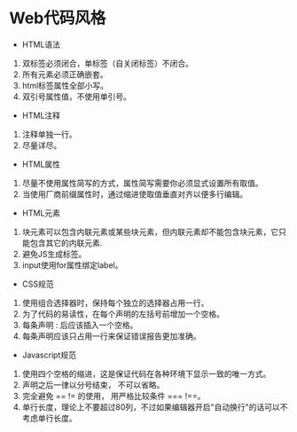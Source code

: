 # Web代码风格

- HTML语法

1. 双标签必须闭合，单标签（自关闭标签）不闭合。
2. 所有元素必须正确嵌套。
3. html标签属性全部小写。
4. 双引号属性值，不使用单引号。

- HTML注释

1. 注释单独一行。
2. 尽量详尽。

- HTML属性

1. 尽量不使用属性简写的方式，属性简写需要你必须显式设置所有取值。
2. 当使用厂商前缀属性时，通过缩进使取值垂直对齐以便多行编辑。

- HTML元素

1. 块元素可以包含内联元素或某些块元素，但内联元素却不能包含块元素，它只能包含其它的内联元素.
2. 避免JS生成标签。
3. input使用for属性绑定label。

- CSS规范

1. 使用组合选择器时，保持每个独立的选择器占用一行。
2. 为了代码的易读性，在每个声明的左括号前增加一个空格。
3. 每条声明 : 后应该插入一个空格。
4. 每条声明应该只占用一行来保证错误报告更加准确。

- Javascript规范

1. 使用四个空格的缩进，这是保证代码在各种环境下显示一致的唯一方式。
2. 声明之后一律以分号结束， 不可以省略。
3. 完全避免 == != 的使用， 用严格比较条件 === !==。
4. 单行长度，理论上不要超过80列，不过如果编辑器开启"自动换行"的话可以不考虑单行长度。

